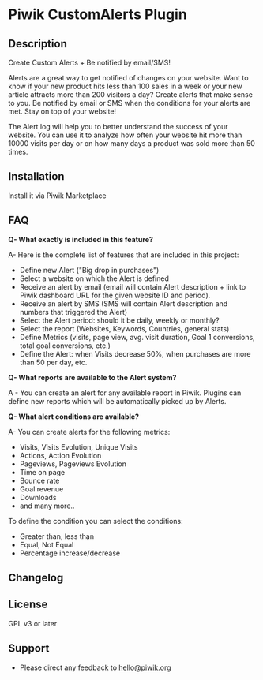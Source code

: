 # Piwik CustomAlerts Plugin 

## Description

Create Custom Alerts + Be notified by email/SMS!

Alerts are a great way to get notified of changes on your website. Want to know if your new product hits less than 100 sales in a week or your new article attracts more than 200 visitors a day? Create alerts that make sense to you. Be notified by email or SMS when the conditions for your alerts are met. Stay on top of your website!

The Alert log will help you to better understand the success of your website. You can use it to analyze how often your website hit more than 10000 visits per day or on how many days a product was sold more than 50 times.

## Installation

Install it via Piwik Marketplace

## FAQ

__Q- What exactly is included in this feature?__

A- Here is the complete list of features that are included in this project:

* Define new Alert ("Big drop in purchases")
* Select a website on which the Alert is defined
* Receive an alert by email (email will contain Alert description + link to Piwik dashboard URL for the given website ID and period).
* Receive an alert by SMS (SMS will contain Alert description and numbers that triggered the Alert)
* Select the Alert period: should it be daily, weekly or monthly?
* Select the report (Websites, Keywords, Countries, general stats)
* Define Metrics (visits, page view, avg. visit duration, Goal 1 conversions, total goal conversions, etc.)
* Define the Alert: when Visits decrease 50%, when purchases are more than 50 per day, etc.

__Q- What reports are available to the Alert system?__

A - You can create an alert for any available report in Piwik. Plugins can define new reports which will be automatically picked up by Alerts.

__Q- What alert conditions are available?__

A- You can create alerts for the following metrics:

* Visits, Visits Evolution, Unique Visits
* Actions, Action Evolution
* Pageviews, Pageviews Evolution
* Time on page
* Bounce rate
* Goal revenue
* Downloads
* and many more..

To define the condition you can select the conditions:

* Greater than, less than
* Equal, Not Equal
* Percentage increase/decrease

## Changelog


## License

GPL v3 or later

## Support

* Please direct any feedback to [hello@piwik.org](mailto:hello@piwik.org)

